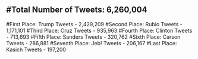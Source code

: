 #Total Number of Tweets: 6,260,004 
---
#First Place: Trump Tweets - 2,429,209
#Second Place: Rubio Tweets - 1,171,101
#Third Place: Cruz Tweets - 935,963
#Fourth Place: Clinton Tweets - 713,693
#Fifth Place: Sanders Tweets - 320,762
#Sixth Place: Carson Tweets - 286,881
#Seventh Place: Jeb! Tweets - 206,167
#Last Place: Kasich Tweets - 197,200
